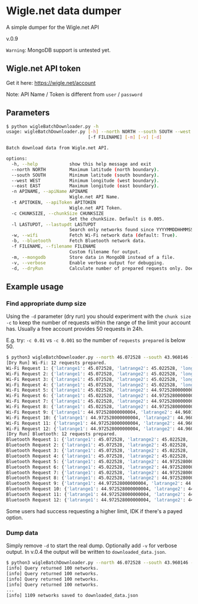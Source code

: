 # Wigle.net data dumper
A simple dumper for the Wigle.net API

v.0.9

`Warning`: MongoDB support is untested yet. 

## Wigle.net API token
Get it here: https://wigle.net/account   

Note: API Name / Token is different from `user` / `password`

## Parameters
```bash
$ python wigleBatchDownloader.py -h
usage: wigleBatchDownloader.py [-h] --north NORTH --south SOUTH --west WEST --east EAST -n APINAME -t APITOKEN [-c CHUNKSIZE] [-l LASTUPDT] [-w] [-b]
                               [-f FILENAME] [-m] [-v] [-d]

Batch download data from Wigle.net API.

options:
  -h, --help            show this help message and exit
  --north NORTH         Maximum latitude (north boundary).
  --south SOUTH         Minimum latitude (south boundary).
  --west WEST           Minimum longitude (west boundary).
  --east EAST           Maximum longitude (east boundary).
  -n APINAME, --apiName APINAME
                        Wigle.net API Name.
  -t APITOKEN, --apiToken APITOKEN
                        Wigle.net API Token.
  -c CHUNKSIZE, --chunkSize CHUNKSIZE
                        Set the chunkSize. Default is 0.005.
  -l LASTUPDT, --lastupdt LASTUPDT
                        Search only networks found since YYYYMMDDHHMMSS.
  -w, --wifi            Fetch Wi-Fi network data (default: True).
  -b, --bluetooth       Fetch Bluetooth network data.
  -f FILENAME, --filename FILENAME
                        Custom filename for output.
  -m, --mongodb         Store data in MongoDB instead of a file.
  -v, --verbose         Enable verbose output for debugging.
  -d, --dryRun          Calculate number of prepared requests only. Does not execute requests.

```

## Example usage

### Find appropriate dump size
Using the `-d` parameter (dry run) you should experiment with the `chunk size` `-c` to keep the number of requests within the range of the limit your account has. Usually a free account provides 50 requests in 24h.  

E.g. try: `-c 0.01` vs `-c 0.001` so the number of `requests prepared` is below 50.   

```bash
$ python3 wigleBatchDownloader.py --north 46.072528 --south 43.960146 --east 4.929610 --west 4.763731 -n <your API Name> -t <Your API Token> -c 0.05 -d -b -v
[Dry Run] Wi-Fi: 12 requests prepared.
Wi-Fi Request 1: {'latrange1': 45.072528, 'latrange2': 45.022528, 'longrange1': 4.763731, 'longrange2': 4.813731}
Wi-Fi Request 2: {'latrange1': 45.072528, 'latrange2': 45.022528, 'longrange1': 4.813731, 'longrange2': 4.863731}
Wi-Fi Request 3: {'latrange1': 45.072528, 'latrange2': 45.022528, 'longrange1': 4.863731, 'longrange2': 4.913730999999999}
Wi-Fi Request 4: {'latrange1': 45.072528, 'latrange2': 45.022528, 'longrange1': 4.913730999999999, 'longrange2': 4.92961}
Wi-Fi Request 5: {'latrange1': 45.022528, 'latrange2': 44.972528000000004, 'longrange1': 4.763731, 'longrange2': 4.813731}
Wi-Fi Request 6: {'latrange1': 45.022528, 'latrange2': 44.972528000000004, 'longrange1': 4.813731, 'longrange2': 4.863731}
Wi-Fi Request 7: {'latrange1': 45.022528, 'latrange2': 44.972528000000004, 'longrange1': 4.863731, 'longrange2': 4.913730999999999}
Wi-Fi Request 8: {'latrange1': 45.022528, 'latrange2': 44.972528000000004, 'longrange1': 4.913730999999999, 'longrange2': 4.92961}
Wi-Fi Request 9: {'latrange1': 44.972528000000004, 'latrange2': 44.960146, 'longrange1': 4.763731, 'longrange2': 4.813731}
Wi-Fi Request 10: {'latrange1': 44.972528000000004, 'latrange2': 44.960146, 'longrange1': 4.813731, 'longrange2': 4.863731}
Wi-Fi Request 11: {'latrange1': 44.972528000000004, 'latrange2': 44.960146, 'longrange1': 4.863731, 'longrange2': 4.913730999999999}
Wi-Fi Request 12: {'latrange1': 44.972528000000004, 'latrange2': 44.960146, 'longrange1': 4.913730999999999, 'longrange2': 4.92961}
[Dry Run] Bluetooth: 12 requests prepared.
Bluetooth Request 1: {'latrange1': 45.072528, 'latrange2': 45.022528, 'longrange1': 4.763731, 'longrange2': 4.813731}
Bluetooth Request 2: {'latrange1': 45.072528, 'latrange2': 45.022528, 'longrange1': 4.813731, 'longrange2': 4.863731}
Bluetooth Request 3: {'latrange1': 45.072528, 'latrange2': 45.022528, 'longrange1': 4.863731, 'longrange2': 4.913730999999999}
Bluetooth Request 4: {'latrange1': 45.072528, 'latrange2': 45.022528, 'longrange1': 4.913730999999999, 'longrange2': 4.92961}
Bluetooth Request 5: {'latrange1': 45.022528, 'latrange2': 44.972528000000004, 'longrange1': 4.763731, 'longrange2': 4.813731}
Bluetooth Request 6: {'latrange1': 45.022528, 'latrange2': 44.972528000000004, 'longrange1': 4.813731, 'longrange2': 4.863731}
Bluetooth Request 7: {'latrange1': 45.022528, 'latrange2': 44.972528000000004, 'longrange1': 4.863731, 'longrange2': 4.913730999999999}
Bluetooth Request 8: {'latrange1': 45.022528, 'latrange2': 44.972528000000004, 'longrange1': 4.913730999999999, 'longrange2': 4.92961}
Bluetooth Request 9: {'latrange1': 44.972528000000004, 'latrange2': 44.960146, 'longrange1': 4.763731, 'longrange2': 4.813731}
Bluetooth Request 10: {'latrange1': 44.972528000000004, 'latrange2': 44.960146, 'longrange1': 4.813731, 'longrange2': 4.863731}
Bluetooth Request 11: {'latrange1': 44.972528000000004, 'latrange2': 44.960146, 'longrange1': 4.863731, 'longrange2': 4.913730999999999}
Bluetooth Request 12: {'latrange1': 44.972528000000004, 'latrange2': 44.960146, 'longrange1': 4.913730999999999, 'longrange2': 4.92961}
```
 Some users had success requesting a higher limit, IDK if there's a payed option.   

### Dump data
Simply remove `-d` to start the real dump. Optionally add `-v` for verbose output. In v.0.4 the output will be written to `downloaded_data.json`.  
```bash
$ python3 wigleBatchDownloader.py --north 46.072528 --south 43.960146 --east 4.929610 --west 4.763731 -n <your API Name> -t <Your API Token> -c 0.05 -v
[info] Query returned 100 networks.
[info] Query returned 100 networks.
[info] Query returned 100 networks.
[info] Query returned 100 networks.
...
[info] 1109 networks saved to downloaded_data.json
```


